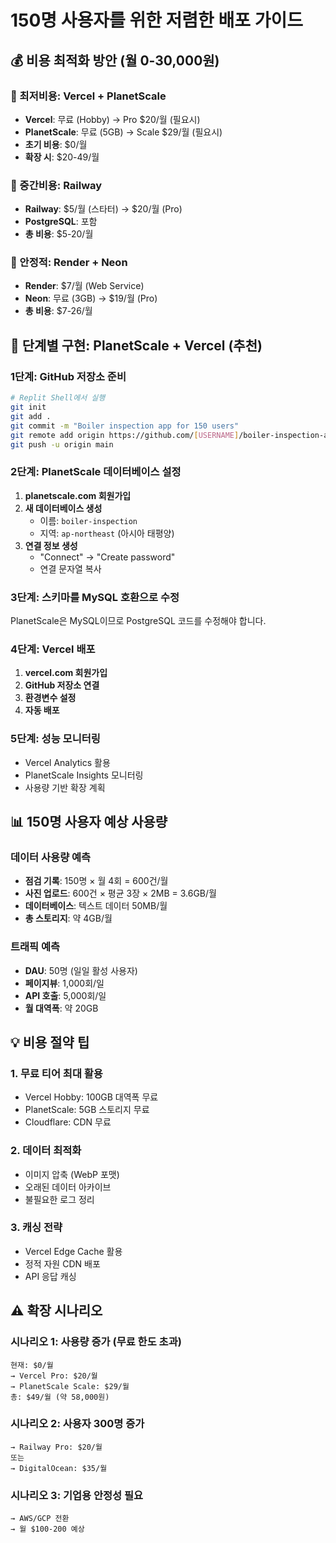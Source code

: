 # 150명 사용자를 위한 저렴한 배포 가이드

## 💰 비용 최적화 방안 (월 0-30,000원)

### 🥇 최저비용: Vercel + PlanetScale
- **Vercel**: 무료 (Hobby) → Pro $20/월 (필요시)
- **PlanetScale**: 무료 (5GB) → Scale $29/월 (필요시)
- **초기 비용**: $0/월
- **확장 시**: $20-49/월

### 🥈 중간비용: Railway
- **Railway**: $5/월 (스타터) → $20/월 (Pro)
- **PostgreSQL**: 포함
- **총 비용**: $5-20/월

### 🥉 안정적: Render + Neon
- **Render**: $7/월 (Web Service)
- **Neon**: 무료 (3GB) → $19/월 (Pro)
- **총 비용**: $7-26/월

## 🚀 단계별 구현: PlanetScale + Vercel (추천)

### 1단계: GitHub 저장소 준비
```bash
# Replit Shell에서 실행
git init
git add .
git commit -m "Boiler inspection app for 150 users"
git remote add origin https://github.com/[USERNAME]/boiler-inspection-app.git
git push -u origin main
```

### 2단계: PlanetScale 데이터베이스 설정
1. **planetscale.com 회원가입**
2. **새 데이터베이스 생성**
   - 이름: `boiler-inspection`
   - 지역: `ap-northeast` (아시아 태평양)
3. **연결 정보 생성**
   - "Connect" → "Create password"
   - 연결 문자열 복사

### 3단계: 스키마를 MySQL 호환으로 수정
PlanetScale은 MySQL이므로 PostgreSQL 코드를 수정해야 합니다.

### 4단계: Vercel 배포
1. **vercel.com 회원가입**
2. **GitHub 저장소 연결**
3. **환경변수 설정**
4. **자동 배포**

### 5단계: 성능 모니터링
- Vercel Analytics 활용
- PlanetScale Insights 모니터링
- 사용량 기반 확장 계획

## 📊 150명 사용자 예상 사용량

### 데이터 사용량 예측
- **점검 기록**: 150명 × 월 4회 = 600건/월
- **사진 업로드**: 600건 × 평균 3장 × 2MB = 3.6GB/월
- **데이터베이스**: 텍스트 데이터 50MB/월
- **총 스토리지**: 약 4GB/월

### 트래픽 예측
- **DAU**: 50명 (일일 활성 사용자)
- **페이지뷰**: 1,000회/일
- **API 호출**: 5,000회/일
- **월 대역폭**: 약 20GB

## 💡 비용 절약 팁

### 1. 무료 티어 최대 활용
- Vercel Hobby: 100GB 대역폭 무료
- PlanetScale: 5GB 스토리지 무료
- Cloudflare: CDN 무료

### 2. 데이터 최적화
- 이미지 압축 (WebP 포맷)
- 오래된 데이터 아카이브
- 불필요한 로그 정리

### 3. 캐싱 전략
- Vercel Edge Cache 활용
- 정적 자원 CDN 배포
- API 응답 캐싱

## ⚠️ 확장 시나리오

### 시나리오 1: 사용량 증가 (무료 한도 초과)
```
현재: $0/월
→ Vercel Pro: $20/월
→ PlanetScale Scale: $29/월
총: $49/월 (약 58,000원)
```

### 시나리오 2: 사용자 300명 증가
```
→ Railway Pro: $20/월
또는
→ DigitalOcean: $35/월
```

### 시나리오 3: 기업용 안정성 필요
```
→ AWS/GCP 전환
→ 월 $100-200 예상
```